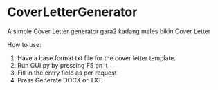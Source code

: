 # CoverLetterGenerator
A simple Cover Letter generator gara2 kadang males bikin Cover Letter

How to use:
1. Have a base format txt file for the cover letter template.
2. Run GUI.py by pressing F5 on it
3. Fill in the entry field as per request
4. Press Generate DOCX or TXT
